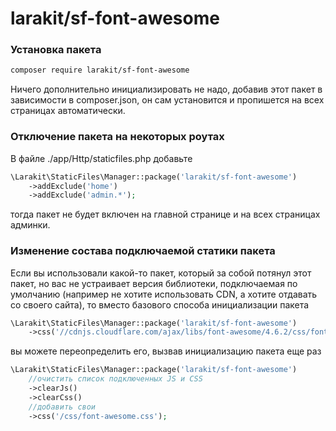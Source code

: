# larakit/sf-font-awesome

### Установка пакета 
~~~bash
composer require larakit/sf-font-awesome
~~~
Ничего дополнительно инициализировать не надо, добавив этот пакет в зависимости в composer.json, он сам установится и пропишется на всех страницах автоматически.

### Отключение пакета на некоторых роутах
В файле  ./app/Http/staticfiles.php добавьте
~~~php
\Larakit\StaticFiles\Manager::package('larakit/sf-font-awesome')
    ->addExclude('home')
    ->addExclude('admin.*');
~~~    
тогда пакет не будет включен на главной странице и на всех страницах админки.

### Изменение состава подключаемой статики пакета
Если вы использовали какой-то пакет, который за собой потянул этот пакет, но вас не устраивает версия библиотеки, подключаемая по умолчанию (например не хотите использовать CDN, а хотите отдавать со своего сайта), то вместо базового способа инициализации пакета
~~~php
\Larakit\StaticFiles\Manager::package('larakit/sf-font-awesome')
    ->css('//cdnjs.cloudflare.com/ajax/libs/font-awesome/4.6.2/css/font-awesome.min.css');
~~~
вы можете переопределить его, вызвав инициализацию пакета еще раз
~~~php
\Larakit\StaticFiles\Manager::package('larakit/sf-font-awesome')
    //очистить список подключенных JS и CSS
    ->clearJs()
    ->clearCss()
    //добавить свои
    ->css('/css/font-awesome.css');
~~~
